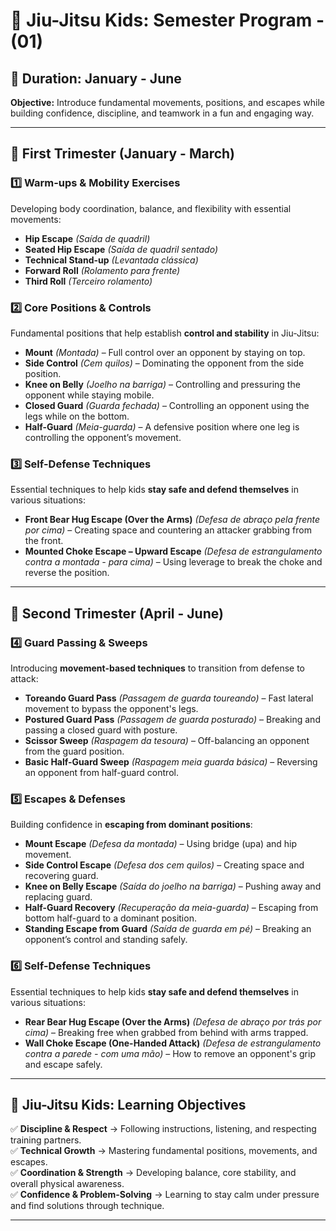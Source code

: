 # 🥋 Jiu-Jitsu Kids: Semester Program - (01)

## 📅 Duration: January - June  
**Objective:** Introduce fundamental movements, positions, and escapes while building confidence, discipline, and teamwork in a fun and engaging way.  

---

## 📌 First Trimester (January - March)

### 1️⃣ Warm-ups & Mobility Exercises  
Developing body coordination, balance, and flexibility with essential movements:  

- **Hip Escape** *(Saída de quadril)*  
- **Seated Hip Escape** *(Saída de quadril sentado)*  
- **Technical Stand-up** *(Levantada clássica)*  
- **Forward Roll** *(Rolamento para frente)*  
- **Third Roll** *(Terceiro rolamento)*  

### 2️⃣ Core Positions & Controls  
Fundamental positions that help establish **control and stability** in Jiu-Jitsu:  

- **Mount** *(Montada)* – Full control over an opponent by staying on top.  
- **Side Control** *(Cem quilos)* – Dominating the opponent from the side position.  
- **Knee on Belly** *(Joelho na barriga)* – Controlling and pressuring the opponent while staying mobile.  
- **Closed Guard** *(Guarda fechada)* – Controlling an opponent using the legs while on the bottom.  
- **Half-Guard** *(Meia-guarda)* – A defensive position where one leg is controlling the opponent’s movement.  

### 3️⃣ Self-Defense Techniques  
Essential techniques to help kids **stay safe and defend themselves** in various situations:  

- **Front Bear Hug Escape (Over the Arms)** *(Defesa de abraço pela frente por cima)* – Creating space and countering an attacker grabbing from the front.  
- **Mounted Choke Escape – Upward Escape** *(Defesa de estrangulamento contra a montada - para cima)* – Using leverage to break the choke and reverse the position.  

---

## 📌 Second Trimester (April - June)

### 4️⃣ Guard Passing & Sweeps  
Introducing **movement-based techniques** to transition from defense to attack:  

- **Toreando Guard Pass** *(Passagem de guarda toureando)* – Fast lateral movement to bypass the opponent's legs.  
- **Postured Guard Pass** *(Passagem de guarda posturado)* – Breaking and passing a closed guard with posture.  
- **Scissor Sweep** *(Raspagem da tesoura)* – Off-balancing an opponent from the guard position.  
- **Basic Half-Guard Sweep** *(Raspagem meia guarda básica)* – Reversing an opponent from half-guard control.  

### 5️⃣ Escapes & Defenses  
Building confidence in **escaping from dominant positions**:  

- **Mount Escape** *(Defesa da montada)* – Using bridge (upa) and hip movement.  
- **Side Control Escape** *(Defesa dos cem quilos)* – Creating space and recovering guard.  
- **Knee on Belly Escape** *(Saída do joelho na barriga)* – Pushing away and replacing guard.  
- **Half-Guard Recovery** *(Recuperação da meia-guarda)* – Escaping from bottom half-guard to a dominant position.  
- **Standing Escape from Guard** *(Saída de guarda em pé)* – Breaking an opponent’s control and standing safely.  

### 6️⃣ Self-Defense Techniques  
Essential techniques to help kids **stay safe and defend themselves** in various situations:  

- **Rear Bear Hug Escape (Over the Arms)** *(Defesa de abraço por trás por cima)* – Breaking free when grabbed from behind with arms trapped.  
- **Wall Choke Escape (One-Handed Attack)** *(Defesa de estrangulamento contra a parede - com uma mão)* – How to remove an opponent's grip and escape safely.  

---

## 💪 Jiu-Jitsu Kids: Learning Objectives  
✅ **Discipline & Respect** → Following instructions, listening, and respecting training partners.  
✅ **Technical Growth** → Mastering fundamental positions, movements, and escapes.  
✅ **Coordination & Strength** → Developing balance, core stability, and overall physical awareness.  
✅ **Confidence & Problem-Solving** → Learning to stay calm under pressure and find solutions through technique.  

---